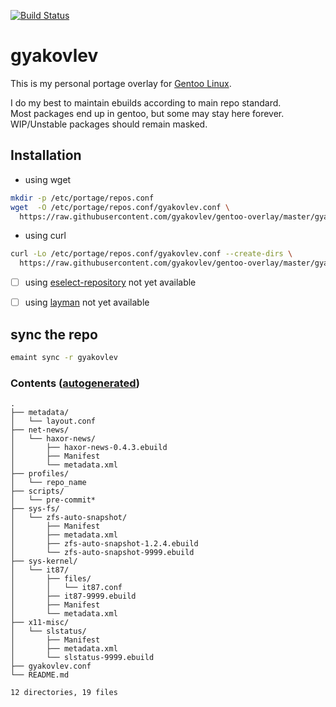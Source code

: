 [![Build Status](https://travis-ci.org/gyakovlev/gentoo-overlay.svg?branch=master)](https://travis-ci.org/gyakovlev/gentoo-overlay)
# gyakovlev 
This is my personal portage overlay for [Gentoo Linux](https://gentoo.org/).

I do my best to maintain ebuilds according to main repo standard.  
Most packages end up in gentoo, but some may stay here forever.  
WIP/Unstable packages should remain masked.  

## Installation

- using wget
```sh
mkdir -p /etc/portage/repos.conf
wget  -O /etc/portage/repos.conf/gyakovlev.conf \
  https://raw.githubusercontent.com/gyakovlev/gentoo-overlay/master/gyakovlev.conf
```

- using curl
```sh
curl -Lo /etc/portage/repos.conf/gyakovlev.conf --create-dirs \
  https://raw.githubusercontent.com/gyakovlev/gentoo-overlay/master/gyakovlev.conf
```


- [ ] using [eselect-repository](https://packages.gentoo.org/packages/app-eselect/eselect-repository) not yet available
- [ ] using [layman](https://packages.gentoo.org/packages/app-portage/layman) not yet available


## sync the repo

```sh
emaint sync -r gyakovlev
```

### Contents ([autogenerated](scripts/pre-commit))
[comment]: # (text below will be generated using pre-commit hook. this line is not visible when rendered.)
```Hack
.
├── metadata/
│   └── layout.conf
├── net-news/
│   └── haxor-news/
│       ├── haxor-news-0.4.3.ebuild
│       ├── Manifest
│       └── metadata.xml
├── profiles/
│   └── repo_name
├── scripts/
│   └── pre-commit*
├── sys-fs/
│   └── zfs-auto-snapshot/
│       ├── Manifest
│       ├── metadata.xml
│       ├── zfs-auto-snapshot-1.2.4.ebuild
│       └── zfs-auto-snapshot-9999.ebuild
├── sys-kernel/
│   └── it87/
│       ├── files/
│       │   └── it87.conf
│       ├── it87-9999.ebuild
│       ├── Manifest
│       └── metadata.xml
├── x11-misc/
│   └── slstatus/
│       ├── Manifest
│       ├── metadata.xml
│       └── slstatus-9999.ebuild
├── gyakovlev.conf
└── README.md

12 directories, 19 files
```
